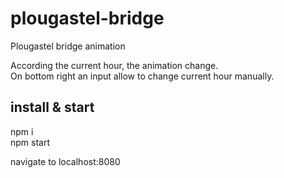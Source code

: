 # plougastel-bridge
Plougastel bridge animation
  
According the current hour, the animation change.  
On bottom right an input allow to change current hour manually.  

## install & start
npm i  
npm start  
  
navigate to localhost:8080
